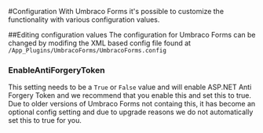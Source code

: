 #Configuration
With Umbraco Forms it's possible to customize the functionality with various configuration values.

##Editing configuration values
The configuration for Umbraco Forms can be changed by modifing the XML based config file found at `/App_Plugins/UmbracoForms/UmbracoForms.config`

### EnableAntiForgeryToken
This setting needs to be a `True` or `False` value and will enable ASP.NET Anti Forgery Token and we recommend that you enable this and set this to true. Due to older versions of Umbraco Forms not containg this, it has become an optional config setting and due to upgrade reasons we do not automatically set this to true for you.